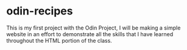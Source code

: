 # odin-recipes
This is my first project with the Odin Project, I will be making a simple website in an effort to demonstrate all the skills that I have learned throughout the HTML portion of the class.